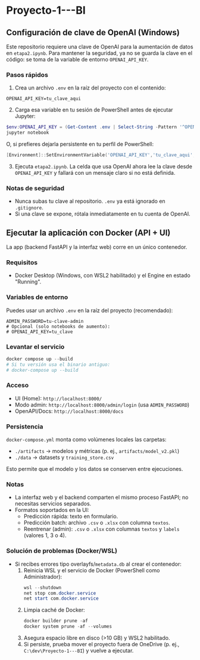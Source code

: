 # Proyecto-1---BI

## Configuración de clave de OpenAI (Windows)

Este repositorio requiere una clave de OpenAI para la aumentación de datos en `etapa2.ipynb`. Para mantener la seguridad, ya no se guarda la clave en el código: se toma de la variable de entorno `OPENAI_API_KEY`.

### Pasos rápidos

1. Crea un archivo `.env` en la raíz del proyecto con el contenido:

```
OPENAI_API_KEY=tu_clave_aqui
```

2. Carga esa variable en tu sesión de PowerShell antes de ejecutar Jupyter:

```powershell
$env:OPENAI_API_KEY = (Get-Content .env | Select-String -Pattern '^OPENAI_API_KEY=' | ForEach-Object { $_.ToString().Split('=')[1] })
jupyter notebook
```

O, si prefieres dejarla persistente en tu perfil de PowerShell:

```powershell
[Environment]::SetEnvironmentVariable('OPENAI_API_KEY','tu_clave_aqui','User')
```

3. Ejecuta `etapa2.ipynb`. La celda que usa OpenAI ahora lee la clave desde `OPENAI_API_KEY` y fallará con un mensaje claro si no está definida.

### Notas de seguridad

- Nunca subas tu clave al repositorio. `.env` ya está ignorado en `.gitignore`.
- Si una clave se expone, rótala inmediatamente en tu cuenta de OpenAI.

## Ejecutar la aplicación con Docker (API + UI)

La app (backend FastAPI y la interfaz web) corre en un único contenedor.

### Requisitos
- Docker Desktop (Windows, con WSL2 habilitado) y el Engine en estado "Running".

### Variables de entorno
Puedes usar un archivo `.env` en la raíz del proyecto (recomendado):

```
ADMIN_PASSWORD=tu-clave-admin
# Opcional (solo notebooks de aumento):
# OPENAI_API_KEY=tu_clave
```

### Levantar el servicio

```powershell
docker compose up --build
# Si tu versión usa el binario antiguo:
# docker-compose up --build
```

### Acceso
- UI (Home): `http://localhost:8000/`
- Modo admin: `http://localhost:8000/admin/login` (usa `ADMIN_PASSWORD`)
- OpenAPI/Docs: `http://localhost:8000/docs`

### Persistencia
`docker-compose.yml` monta como volúmenes locales las carpetas:
- `./artifacts` → modelos y métricas (p. ej., `artifacts/model_v2.pkl`)
- `./data` → datasets y `training_store.csv`

Esto permite que el modelo y los datos se conserven entre ejecuciones.

### Notas
- La interfaz web y el backend comparten el mismo proceso FastAPI; no necesitas servicios separados.
- Formatos soportados en la UI:
  - Predicción rápida: texto en formulario.
  - Predicción batch: archivo `.csv` o `.xlsx` con columna `textos`.
  - Reentrenar (admin): `.csv` o `.xlsx` con columnas `textos` y `labels` (valores 1, 3 o 4).

### Solución de problemas (Docker/WSL)
- Si recibes errores tipo overlayfs/`metadata.db` al crear el contenedor:
  1. Reinicia WSL y el servicio de Docker (PowerShell como Administrador):
     ```powershell
     wsl --shutdown
     net stop com.docker.service
     net start com.docker.service
     ```
  2. Limpia caché de Docker:
     ```powershell
     docker builder prune -af
     docker system prune -af --volumes
     ```
  3. Asegura espacio libre en disco (>10 GB) y WSL2 habilitado.
  4. Si persiste, prueba mover el proyecto fuera de OneDrive (p. ej., `C:\dev\Proyecto-1---BI`) y vuelve a ejecutar.
